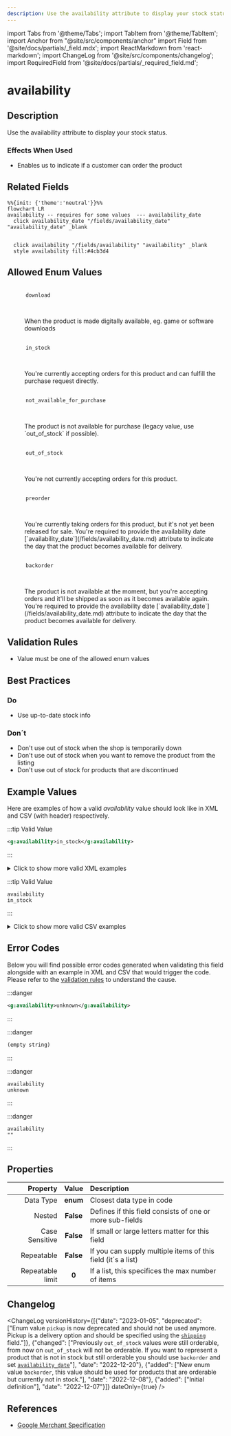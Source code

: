 ```yaml
---
description: Use the availability attribute to display your stock status.
---
```


import Tabs from '@theme/Tabs';
import TabItem from '@theme/TabItem';
import Anchor from "@site/src/components/anchor"
import Field from '@site/docs/partials/_field.mdx';
import ReactMarkdown from 'react-markdown';
import ChangeLog from '@site/src/components/changelog';
import RequiredField from '@site/docs/partials/_required_field.md';

# availability

<RequiredField/>

## Description

Use the availability attribute to display your stock status.



### Effects When Used

- Enables us to indicate if a customer can order the product





## Related Fields

```mermaid
%%{init: {'theme':'neutral'}}%%
flowchart LR
availability -- requires for some values  --- availability_date
  click availability_date "/fields/availability_date" "availability_date" _blank
   
  
  click availability "/fields/availability" "availability" _blank
  style availability fill:#4cb3d4
```


## Allowed Enum Values

<dl>
<dt>
      <pre>
      <code>
      download
      </code>
      </pre>
    </dt>
    <dd>
    <ReactMarkdown>
      When the product is made digitally available, eg. game or software downloads
    </ReactMarkdown>
    </dd>
<dt>
      <pre>
      <code>
      in_stock
      </code>
      </pre>
    </dt>
    <dd>
    <ReactMarkdown>
      You're currently accepting orders for this product and can fulfill the purchase request directly.
    </ReactMarkdown>
    </dd>
<dt>
      <pre>
      <code>
      not_available_for_purchase
      </code>
      </pre>
    </dt>
    <dd>
    <ReactMarkdown>
      The product is not available for purchase (legacy value, use `out_of_stock` if possible).
    </ReactMarkdown>
    </dd>
<dt>
      <pre>
      <code>
      out_of_stock
      </code>
      </pre>
    </dt>
    <dd>
    <ReactMarkdown>
      You're not currently accepting orders for this product.
    </ReactMarkdown>
    </dd>
<dt>
      <pre>
      <code>
      preorder
      </code>
      </pre>
    </dt>
    <dd>
    <ReactMarkdown>
      You're currently taking orders for this product, but it's not yet been released for sale. You're required to provide the availability date [`availability_date`](/fields/availability_date.md) attribute to indicate the day that the product becomes available for delivery.
    </ReactMarkdown>
    </dd>
<dt>
      <pre>
      <code>
      backorder
      </code>
      </pre>
    </dt>
    <dd>
    <ReactMarkdown>
      The product is not available at the moment, but you're accepting orders and it'll be shipped as soon as it becomes available again. You're required to provide the availability date [`availability_date`](/fields/availability_date.md) attribute to indicate the day that the product becomes available for delivery.
    </ReactMarkdown>
    </dd>
</dl>


## Validation Rules

- Value must be one of the allowed enum values


## Best Practices


### Do

- Use up-to-date stock info



### Don´t

- Don't use out of stock when the shop is temporarily down
- Don't use out of stock when you want to remove the product from the listing
- Don't use out of stock for products that are discontinued




## Example Values

Here are examples of how a valid *availability* value  should look like in XML and CSV (with header) respectively.

<Tabs>
  <TabItem value="valid_xml" label="XML" default>

:::tip Valid Value

```xml
<g:availability>in_stock</g:availability>
```

:::

<details>
  <summary>Click to show more valid XML examples</summary>
  <div>

```xml
<g:availability>in_stock</g:availability>
```

```xml
<g:availability>out_of_stock</g:availability>
```

```xml
<g:availability>pickup</g:availability>
```

```xml
<g:availability>download</g:availability>
```

```xml
<g:availability>not_available_for_purchase</g:availability>
```

```xml
<g:availability>preorder</g:availability>
<g:availability_date>2021-03-21</g:availability_date>
```

```xml
<g:availability>backorder</g:availability>
<g:availability_date>2021-03-21</g:availability_date>
```


  </div>
</details>

 </TabItem>
  <TabItem value="valid_csv" label="CSV">

:::tip Valid Value

```csv
availability
in_stock
```

:::

<details>
  <summary>Click to show more valid CSV examples</summary>
  <div>

```csv
availability
in_stock
```

```csv
availability
out_of_stock
```

```csv
availability
pickup
```

```csv
availability
download
```

```csv
availability
not_available_for_purchase
```

```csv
availability,availability_date
preorder,2021-03-21
```

```csv
availability,availability_date
backorder,2021-03-21
```


  </div>
</details>

  </TabItem>
</Tabs>

## Error Codes

Below you will find possible error codes generated when validating this field alongside with an example in XML and CSV that would trigger the code. Please refer to the [validation rules](#validation-rules) to understand the cause.

<Tabs>
  <TabItem value="invalid_xml" label="XML" default>

:::danger <Anchor id="validation_invalid_enum" title="validation_invalid_enum" /> 

```xml
<g:availability>unknown</g:availability>
```

:::

:::danger <Anchor id="validation_missing_value" title="validation_missing_value" /> 

```xml
(empty string)
```

:::


 </TabItem>
  <TabItem value="invalid_csv" label="CSV">

:::danger <Anchor id="validation_invalid_enum" title="validation_invalid_enum" /> 

```csv
availability
unknown
```

:::

:::danger <Anchor id="validation_missing_value" title="validation_missing_value" /> 

```csv
availability
""
```

:::


  </TabItem>
</Tabs>

## Properties

|     **Property** |         **Value**          | **Description**                                              |
|-----------------:|:--------------------------:|:-------------------------------------------------------------|
|        Data Type |    **enum**     | Closest data type in code                                    |
|           Nested |      **False**      | Defines if this field consists of one or more sub-fields     |
|   Case Sensitive |  **False**  | If small or large letters matter for this field              |
|       Repeatable |    **False**    | If you can supply multiple items of this field (it´s a list) |
| Repeatable limit | **0** | If a list, this specifices the max number of items           |

## Changelog
<ChangeLog versionHistory={[{"date": "2023-01-05", "deprecated": ["Enum value `pickup` is now deprecated and should not be used anymore. Pickup is a delivery option and should be specified using the [`shipping`](/fields/shipping) field."]}, {"changed": ["Previously `out_of_stock` values were still orderable, from now on `out_of_stock` will not be orderable. If you want to represent a product that is not in stock but still orderable you should use `backorder` and set [`availability_date`](/fields/availability_date)"], "date": "2022-12-20"}, {"added": ["New enum value `backorder`, this value should be used for products that are orderable but currently not in stock."], "date": "2022-12-08"}, {"added": ["Initial definition"], "date": "2022-12-07"}]} dateOnly={true} />

## References
- [Google Merchant Specification](https://support.google.com/merchants/answer/6324448)
